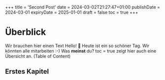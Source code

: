 +++
title = 'Second Post'
date = 2024-03-02T21:27:47+01:00
publishDate = 2024-03-01
expiryDate = 2025-01-01
draft = false
toc = true
+++
# Überblick

Wir brauchen hier einen Text Hello! :wave:
Heute ist ein so schöner Tag. Wir könnten alle mitarbeiten :-)
Was **meinst** du?
toc = true zeigt hier auch eine Übersicht an. (Table of Content)


## Erstes Kapitel